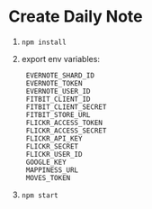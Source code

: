 # Create Daily Note

1. `npm install`

2. export env variables:

		EVERNOTE_SHARD_ID
		EVERNOTE_TOKEN
		EVERNOTE_USER_ID
		FITBIT_CLIENT_ID
		FITBIT_CLIENT_SECRET
		FITBIT_STORE_URL
		FLICKR_ACCESS_TOKEN
		FLICKR_ACCESS_SECRET
		FLICKR_API_KEY
		FLICKR_SECRET
		FLICKR_USER_ID
		GOOGLE_KEY
		MAPPINESS_URL
		MOVES_TOKEN

3. `npm start`